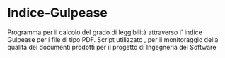 # Indice-Gulpease
Programma per il calcolo del grado di leggibilità attraverso l' indice Gulpease per i file di tipo PDF. Script utilizzato , per il monitoraggio della qualità dei documenti prodotti per il progetto di Ingegneria del Software
